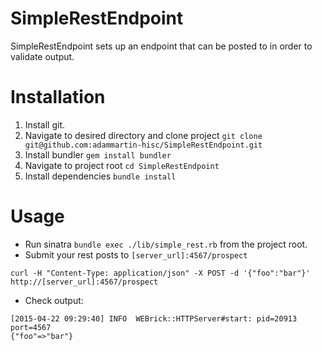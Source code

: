 # SimpleRestEndpoint

SimpleRestEndpoint sets up an endpoint that can be posted to in order to validate output.

# Installation

1. Install git.
2. Navigate to desired directory and clone project `git clone git@github.com:adammartin-hisc/SimpleRestEndpoint.git`
3. Install bundler `gem install bundler`
4. Navigate to project root `cd SimpleRestEndpoint`
5. Install dependencies `bundle install`
 
# Usage
* Run sinatra `bundle exec ./lib/simple_rest.rb` from the project root.
* Submit your rest posts to `[server_url]:4567/prospect`
```
curl -H "Content-Type: application/json" -X POST -d '{"foo":"bar"}' http://[server_url]:4567/prospect
```
* Check output:
```
[2015-04-22 09:29:40] INFO  WEBrick::HTTPServer#start: pid=20913 port=4567
{"foo"=>"bar"}
```
